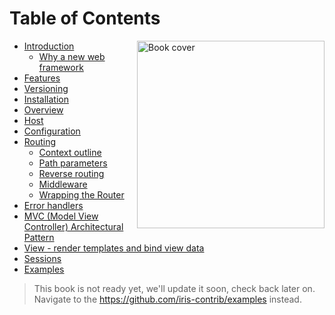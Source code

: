 # Table of Contents

<a href ="https://github.com/kataras/iris"> <img align="right" alt="Book cover" src="https://github.com/kataras/build-a-better-web-together/raw/master/cover.jpg" width="300" /> </a>

* [Introduction](README.md)
    * [Why a new web framework](why.md)
* [Features](features.md)
* [Versioning](versioning.md)
* [Installation](installation.md)
* [Overview](overview.md)
* [Host](host.md)
* [Configuration](configuration.md)
* [Routing](routing.md)
    * [Context outline](routing_context_outline.md)
    * [Path parameters](routing_parameters.md)
    * [Reverse routing](routing_reverse.md)
    * [Middleware](routing_middleware.md)
    * [Wrapping the Router](routing_wrap.md)
* [Error handlers](error_handlers.md)
* [MVC (Model View Controller) Architectural Pattern](mvc.md)
* [View - render templates and bind view data](view.md)
* [Sessions](sessions.md)
* [Examples](https://github.com/iris-contrib/examples)

> This book is not ready yet, we'll update it soon, check back later on.
Navigate to the https://github.com/iris-contrib/examples instead.